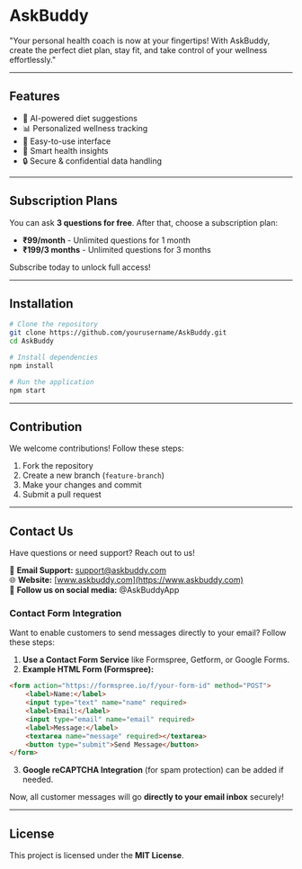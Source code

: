 
# AskBuddy

"Your personal health coach is now at your fingertips! With AskBuddy, create the perfect diet plan, stay fit, and take control of your wellness effortlessly."

---

## Features
- 🤖 AI-powered diet suggestions
- 📊 Personalized wellness tracking
- 🎯 Easy-to-use interface
- 🏥 Smart health insights
- 🔒 Secure & confidential data handling

---

## Subscription Plans

You can ask **3 questions for free**. After that, choose a subscription plan:

- **₹99/month** - Unlimited questions for 1 month
- **₹199/3 months** - Unlimited questions for 3 months

Subscribe today to unlock full access!

---

## Installation
```sh
# Clone the repository
git clone https://github.com/yourusername/AskBuddy.git
cd AskBuddy

# Install dependencies
npm install

# Run the application
npm start
```

---

## Contribution
We welcome contributions! Follow these steps:
1. Fork the repository
2. Create a new branch (`feature-branch`)
3. Make your changes and commit
4. Submit a pull request

---

## Contact Us

Have questions or need support? Reach out to us!

📧 **Email Support:** [support@askbuddy.com](mailto:support@askbuddy.com)  
🌐 **Website:** [www.askbuddy.com](https://www.askbuddy.com)  
📱 **Follow us on social media:** @AskBuddyApp  

### Contact Form Integration
Want to enable customers to send messages directly to your email? Follow these steps:

1. **Use a Contact Form Service** like Formspree, Getform, or Google Forms.
2. **Example HTML Form (Formspree):**
```html
<form action="https://formspree.io/f/your-form-id" method="POST">
    <label>Name:</label>
    <input type="text" name="name" required>
    <label>Email:</label>
    <input type="email" name="email" required>
    <label>Message:</label>
    <textarea name="message" required></textarea>
    <button type="submit">Send Message</button>
</form>
```
3. **Google reCAPTCHA Integration** (for spam protection) can be added if needed.

Now, all customer messages will go **directly to your email inbox** securely!

---

## License
This project is licensed under the **MIT License**.



